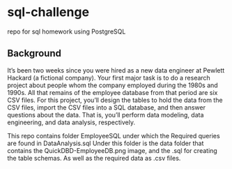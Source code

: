 # sql-challenge
repo for sql homework using PostgreSQL

## Background

It’s been two weeks since you were hired as a new data engineer at Pewlett Hackard (a fictional company). Your first major task is to do a research project about people whom the company employed during the 1980s and 1990s. All that remains of the employee database from that period are six CSV files.
For this project, you’ll design the tables to hold the data from the CSV files, import the CSV files into a SQL database, and then answer questions about the data. That is, you’ll perform data modeling, data engineering, and data analysis, respectively.

This repo contains folder EmployeeSQL under which the Required queries are found in DataAnalysis.sql 
Under this folder is the data folder that contains the QuickDBD-EmployeeDB.png image, and the .sql for creating the table schemas. 
As well as the required data as .csv files.
